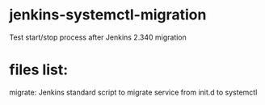 # jenkins-systemctl-migration
Test start/stop process after Jenkins 2.340 migration 

# files list:
migrate: Jenkins standard script to migrate service from init.d to systemctl
